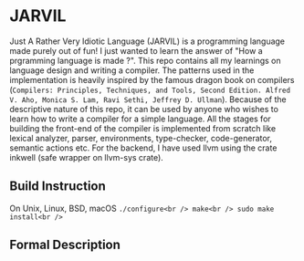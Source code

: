 # JARVIL
Just A Rather Very Idiotic Language (JARVIL) is a programming language made purely out of fun! I just wanted to learn the answer of "How a prgramming language is made ?". This repo contains all my learnings on language design and writing a compiler. The patterns used in the implementation is heavily inspired by the famous dragon book on compilers (`Compilers: Principles, Techniques, and Tools, Second Edition. Alfred V. Aho, Monica S. Lam, Ravi Sethi, Jeffrey D. Ullman`). Because of the descriptive nature of this repo, it can be used by anyone who wishes to learn how to write a compiler for a simple language. All the stages for building the front-end of the compiler is implemented from scratch like lexical analyzer, parser, environments, type-checker, code-generator, semantic actions etc. For the backend, I have used llvm using the crate inkwell (safe wrapper on llvm-sys crate).

## Build Instruction
On Unix, Linux, BSD, macOS
`
./configure<br />
make<br />
sudo make install<br />
`

## Formal Description
